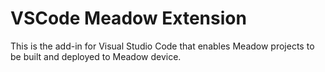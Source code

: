 # VSCode Meadow Extension

This is the add-in for Visual Studio Code that enables Meadow projects to be built and deployed to Meadow device.
